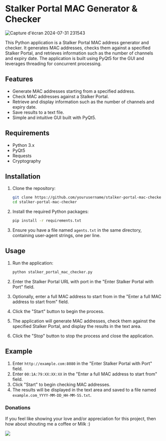 # Stalker Portal MAC Generator & Checker
![Capture d'écran 2024-07-31 231543](https://github.com/user-attachments/assets/142399e6-c067-4422-b568-db03d2f32870)
          
This Python application is a Stalker Portal MAC address generator and checker. It generates MAC addresses, checks them against a specified Stalker Portal, and retrieves information such as the number of channels and expiry date. The application is built using PyQt5 for the GUI and leverages threading for concurrent processing.

## Features

- Generate MAC addresses starting from a specified address.
- Check MAC addresses against a Stalker Portal.
- Retrieve and display information such as the number of channels and expiry date.
- Save results to a text file.
- Simple and intuitive GUI built with PyQt5.

## Requirements

- Python 3.x
- PyQt5
- Requests
- Cryptography

## Installation

1. Clone the repository:
    ```sh
    git clone https://github.com/yourusername/stalker-portal-mac-checker.git
    cd stalker-portal-mac-checker
    ```

2. Install the required Python packages:
    ```sh
    pip install -r requirements.txt
    ```

3. Ensure you have a file named `agents.txt` in the same directory, containing user-agent strings, one per line.

## Usage

1. Run the application:
    ```sh
    python stalker_portal_mac_checker.py
    ```

2. Enter the Stalker Portal URL with port in the "Enter Stalker Portal with Port" field.

3. Optionally, enter a full MAC address to start from in the "Enter a full MAC address to start from" field.

4. Click the "Start" button to begin the process.

5. The application will generate MAC addresses, check them against the specified Stalker Portal, and display the results in the text area.

6. Click the "Stop" button to stop the process and close the application.

## Example

1. Enter `http://example.com:8080` in the "Enter Stalker Portal with Port" field.
2. Enter `00:1A:79:XX:XX:XX` in the "Enter a full MAC address to start from" field.
3. Click "Start" to begin checking MAC addresses.
4. The results will be displayed in the text area and saved to a file named `example.com_YYYY-MM-DD_HH-MM-SS.txt`.
### Donations
If you feel like showing your love and/or appreciation for this project, then how about shouting me a coffee or Milk :)

[<img src="https://github.com/zinzied/Website-login-checker/assets/10098794/24f9935f-3637-4607-8980-06124c2d0225">](https://www.buymeacoffee.com/Zied)


